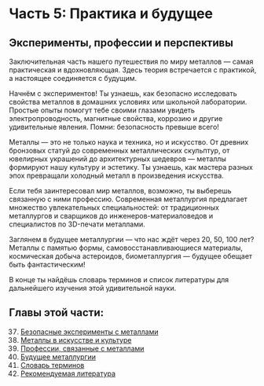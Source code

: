 # Часть 5: Практика и будущее
## Эксперименты, профессии и перспективы

Заключительная часть нашего путешествия по миру металлов — самая практическая и вдохновляющая. Здесь теория встречается с практикой, а настоящее соединяется с будущим.

Начнём с экспериментов! Ты узнаешь, как безопасно исследовать свойства металлов в домашних условиях или школьной лаборатории. Простые опыты помогут тебе своими глазами увидеть электропроводность, магнитные свойства, коррозию и другие удивительные явления. Помни: безопасность превыше всего!

Металлы — это не только наука и техника, но и искусство. От древних бронзовых статуй до современных металлических скульптур, от ювелирных украшений до архитектурных шедевров — металлы формируют нашу культуру и эстетику. Ты узнаешь, как мастера разных эпох превращали холодный металл в произведения искусства.

Если тебя заинтересовал мир металлов, возможно, ты выберешь связанную с ними профессию. Современная металлургия предлагает множество увлекательных специальностей: от традиционных металлургов и сварщиков до инженеров-материаловедов и специалистов по 3D-печати металлами.

Заглянем в будущее металлургии — что нас ждёт через 20, 50, 100 лет? Металлы с памятью формы, самовосстанавливающиеся материалы, космическая добыча астероидов, биометаллургия — будущее обещает быть фантастическим!

В конце ты найдёшь словарь терминов и список литературы для дальнейшего изучения этой удивительной науки.

## Главы этой части:

37. [Безопасные эксперименты с металлами](./глава_37_безопасные_эксперименты.md)
38. [Металлы в искусстве и культуре](./глава_38_металлы_в_искусстве.md)
39. [Профессии, связанные с металлами](./глава_39_профессии.md)
40. [Будущее металлургии](./глава_40_будущее_металлургии.md)
41. [Словарь терминов](./глава_41_словарь.md)
42. [Рекомендуемая литература](./глава_42_рекомендуемая_литература.md)